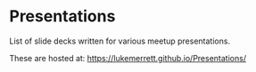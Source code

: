 # Presentations

List of slide decks written for various meetup presentations.

These are hosted at: https://lukemerrett.github.io/Presentations/
